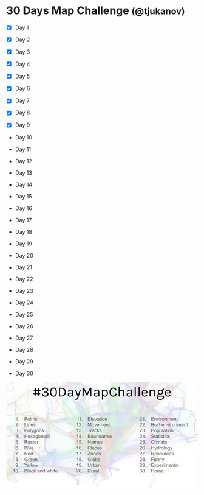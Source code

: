 # 30 Days Map Challenge <small>(@tjukanov) </small>

- [x] Day 1 

- [x] Day 2

- [x] Day 3

- [x] Day 4

- [x] Day 5

- [x] Day 6

- [x] Day 7

- [x] Day 8

- [x] Day 9

* Day 10

* Day 11

* Day 12

* Day 13

* Day 14

* Day 15

* Day 16

* Day 17

* Day 18

* Day 19

* Day 20

* Day 21

* Day 22

* Day 23

* Day 24

* Day 25

* Day 26

* Day 27

* Day 28

* Day 29

* Day 30



![challenge image](https://github.com/bayoishola20/30DayMapChallenge/blob/master/EHubcA-W4AA7myk.jpeg)